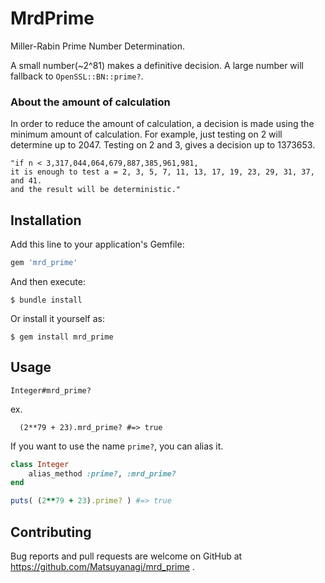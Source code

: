 # MrdPrime

Miller-Rabin Prime Number Determination.

A small number(~2^81) makes a definitive decision.
A large number will fallback to `OpenSSL::BN::prime?`.

### About the amount of calculation

In order to reduce the amount of calculation, a decision is made using the minimum amount of calculation.
For example, just testing on 2 will determine up to 2047.
Testing on 2 and 3, gives a decision up to 1373653.

	"if n < 3,317,044,064,679,887,385,961,981,
	it is enough to test a = 2, 3, 5, 7, 11, 13, 17, 19, 23, 29, 31, 37, and 41.
	and the result will be deterministic."

## Installation

Add this line to your application's Gemfile:

```ruby
gem 'mrd_prime'
```

And then execute:

    $ bundle install

Or install it yourself as:

    $ gem install mrd_prime

## Usage

```
Integer#mrd_prime?
```

ex.
```
  (2**79 + 23).mrd_prime? #=> true
```


If you want to use the name `prime?`, you can alias it.

```rb
class Integer
	alias_method :prime?, :mrd_prime?
end

puts( (2**79 + 23).prime? ) #=> true
```

## Contributing

Bug reports and pull requests are welcome on GitHub at https://github.com/Matsuyanagi/mrd_prime .

